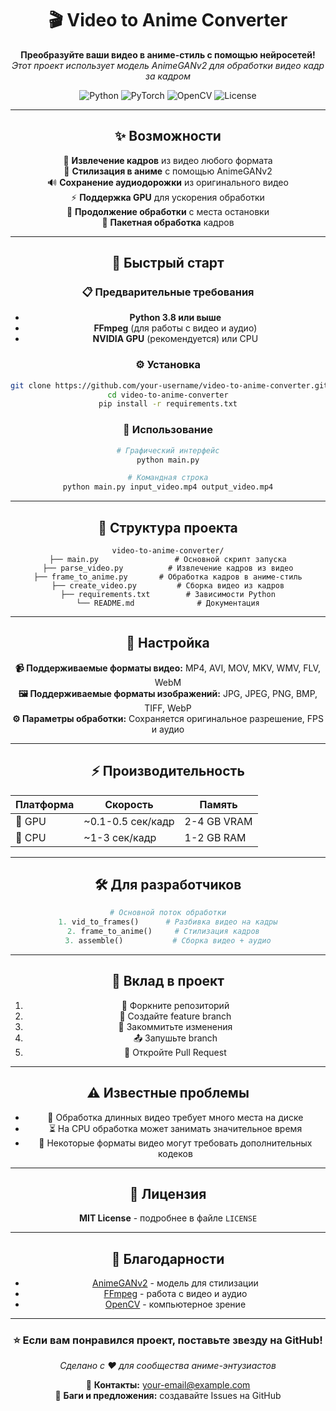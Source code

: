 <div align="center">

# 🎬 Video to Anime Converter

**Преобразуйте ваши видео в аниме-стиль с помощью нейросетей!**  
*Этот проект использует модель AnimeGANv2 для обработки видео кадр за кадром*

![Python](https://img.shields.io/badge/Python-3.8+-blue.svg)
![PyTorch](https://img.shields.io/badge/PyTorch-2.0+-red.svg)
![OpenCV](https://img.shields.io/badge/OpenCV-4.7+-green.svg)
![License](https://img.shields.io/badge/License-MIT-yellow.svg)

---

## ✨ Возможности

🎥 **Извлечение кадров** из видео любого формата  
🎨 **Стилизация в аниме** с помощью AnimeGANv2  
🔊 **Сохранение аудиодорожки** из оригинального видео  
⚡ **Поддержка GPU** для ускорения обработки  
🔄 **Продолжение обработки** с места остановки  
📁 **Пакетная обработка** кадров

---

## 🚀 Быстрый старт

### 📋 Предварительные требования
- **Python 3.8 или выше**
- **FFmpeg** (для работы с видео и аудио)
- **NVIDIA GPU** (рекомендуется) или CPU

### ⚙️ Установка
```bash
git clone https://github.com/your-username/video-to-anime-converter.git
cd video-to-anime-converter
pip install -r requirements.txt
```

### 🎯 Использование
```bash
# Графический интерфейс
python main.py

# Командная строка
python main.py input_video.mp4 output_video.mp4
```

---

## 📁 Структура проекта
```
video-to-anime-converter/
├── main.py                 # Основной скрипт запуска
├── parse_video.py          # Извлечение кадров из видео
├── frame_to_anime.py       # Обработка кадров в аниме-стиль
├── create_video.py         # Сборка видео из кадров
├── requirements.txt        # Зависимости Python
└── README.md              # Документация
```

---

## 🔧 Настройка

**📹 Поддерживаемые форматы видео:** MP4, AVI, MOV, MKV, WMV, FLV, WebM  
**🖼️ Поддерживаемые форматы изображений:** JPG, JPEG, PNG, BMP, TIFF, WebP  
**⚙️ Параметры обработки:** Сохраняется оригинальное разрешение, FPS и аудио

---

## ⚡ Производительность

| Платформа | Скорость | Память |
|-----------|----------|---------|
| 🚀 GPU | ~0.1-0.5 сек/кадр | 2-4 GB VRAM |
| 🐢 CPU | ~1-3 сек/кадр | 1-2 GB RAM |

---

## 🛠️ Для разработчиков

```python
# Основной поток обработки
1. vid_to_frames()      # Разбивка видео на кадры
2. frame_to_anime()     # Стилизация кадров  
3. assemble()           # Сборка видео + аудио
```

---

## 🤝 Вклад в проект
1. 🍴 Форкните репозиторий
2. 🌿 Создайте feature branch
3. 💾 Закоммитьте изменения
4. 📤 Запушьте branch
5. 🔔 Откройте Pull Request

---

## ⚠️ Известные проблемы
- 💾 Обработка длинных видео требует много места на диске
- ⏳ На CPU обработка может занимать значительное время
- 🔧 Некоторые форматы видео могут требовать дополнительных кодеков

---

## 📝 Лицензия
**MIT License** - подробнее в файле `LICENSE`

---

## 🙏 Благодарности
- [AnimeGANv2](https://github.com/bryandlee/animegan2-pytorch) - модель для стилизации
- [FFmpeg](https://ffmpeg.org/) - работа с видео и аудио  
- [OpenCV](https://opencv.org/) - компьютерное зрение

---

### ⭐ Если вам понравился проект, поставьте звезду на GitHub!

*Сделано с ❤️ для сообщества аниме-энтузиастов*

📧 **Контакты:** your-email@example.com  
🐛 **Баги и предложения:** создавайте Issues на GitHub

</div>
